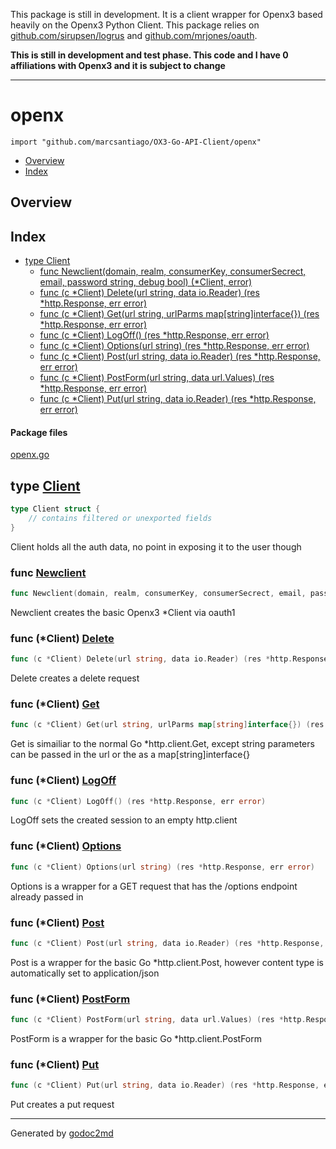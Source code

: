 
This package is still in development.  It is a client wrapper for Openx3 based heavily on the Openx3 Python Client.  This package relies on [github.com/sirupsen/logrus](github.com/sirupsen/logrus) and [github.com/mrjones/oauth](github.com/mrjones/oauth).

**This is still in development and test phase. This code and I have 0 affiliations with Openx3 and it is subject to change**

----------

# openx
`import "github.com/marcsantiago/OX3-Go-API-Client/openx"`

* [Overview](#pkg-overview)
* [Index](#pkg-index)

## <a name="pkg-overview">Overview</a>



## <a name="pkg-index">Index</a>
* [type Client](#Client)
  * [func Newclient(domain, realm, consumerKey, consumerSecrect, email, password string, debug bool) (*Client, error)](#Newclient)
  * [func (c *Client) Delete(url string, data io.Reader) (res *http.Response, err error)](#Client.Delete)
  * [func (c *Client) Get(url string, urlParms map[string]interface{}) (res *http.Response, err error)](#Client.Get)
  * [func (c *Client) LogOff() (res *http.Response, err error)](#Client.LogOff)
  * [func (c *Client) Options(url string) (res *http.Response, err error)](#Client.Options)
  * [func (c *Client) Post(url string, data io.Reader) (res *http.Response, err error)](#Client.Post)
  * [func (c *Client) PostForm(url string, data url.Values) (res *http.Response, err error)](#Client.PostForm)
  * [func (c *Client) Put(url string, data io.Reader) (res *http.Response, err error)](#Client.Put)


#### <a name="pkg-files">Package files</a>
[openx.go](/src/github.com/marcsantiago/OX3-Go-API-Client/openx/openx.go) 






## <a name="Client">type</a> [Client](/src/target/openx.go?s=611:876#L21)
``` go
type Client struct {
    // contains filtered or unexported fields
}
```
Client holds all the auth data, no point in exposing it to the user though







### <a name="Newclient">func</a> [Newclient](/src/target/openx.go?s=5322:5434#L182)
``` go
func Newclient(domain, realm, consumerKey, consumerSecrect, email, password string, debug bool) (*Client, error)
```
Newclient creates the basic Openx3 *Client via oauth1





### <a name="Client.Delete">func</a> (\*Client) [Delete](/src/target/openx.go?s=1710:1793#L63)
``` go
func (c *Client) Delete(url string, data io.Reader) (res *http.Response, err error)
```
Delete creates a delete request




### <a name="Client.Get">func</a> (\*Client) [Get](/src/target/openx.go?s=1021:1118#L36)
``` go
func (c *Client) Get(url string, urlParms map[string]interface{}) (res *http.Response, err error)
```
Get is simailiar to the normal Go *http.client.Get,
except string parameters can be passed in the url or the as a map[string]interface{}




### <a name="Client.LogOff">func</a> (\*Client) [LogOff](/src/target/openx.go?s=3146:3203#L104)
``` go
func (c *Client) LogOff() (res *http.Response, err error)
```
LogOff sets the created session to an empty http.client




### <a name="Client.Options">func</a> (\*Client) [Options](/src/target/openx.go?s=2078:2146#L73)
``` go
func (c *Client) Options(url string) (res *http.Response, err error)
```
Options is a wrapper for a GET request that has the /options endpoint already passed in




### <a name="Client.Post">func</a> (\*Client) [Post](/src/target/openx.go?s=2700:2781#L92)
``` go
func (c *Client) Post(url string, data io.Reader) (res *http.Response, err error)
```
Post is a wrapper for the basic Go *http.client.Post, however content type is automatically set to application/json




### <a name="Client.PostForm">func</a> (\*Client) [PostForm](/src/target/openx.go?s=2931:3017#L98)
``` go
func (c *Client) PostForm(url string, data url.Values) (res *http.Response, err error)
```
PostForm is a wrapper for the basic Go *http.client.PostForm




### <a name="Client.Put">func</a> (\*Client) [Put](/src/target/openx.go?s=2313:2393#L82)
``` go
func (c *Client) Put(url string, data io.Reader) (res *http.Response, err error)
```
Put creates a put request








- - -
Generated by [godoc2md](http://godoc.org/github.com/davecheney/godoc2md)
